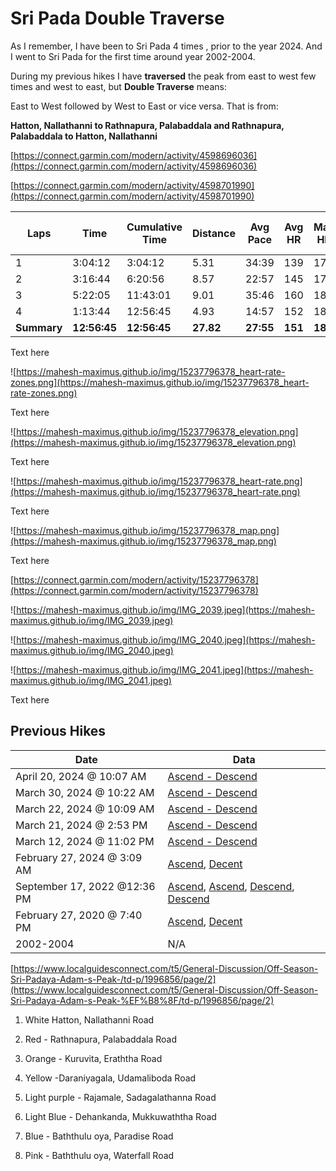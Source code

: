 # Sri Pada Double Traverse

As I remember, I have been to Sri Pada  4 times , prior to the year 2024. And I went to Sri Pada  for the first time around year 2002-2004.

During my previous hikes I have **traversed** the peak from east to west few times and west to east, but **Double Traverse** means:

East to West followed by West to East or vice versa. That is from:

**Hatton, Nallathanni to Rathnapura, Palabaddala and Rathnapura, Palabaddala to Hatton, Nallathanni**

 [https://connect.garmin.com/modern/activity/4598696036](https://connect.garmin.com/modern/activity/4598696036)

[https://connect.garmin.com/modern/activity/4598701990](https://connect.garmin.com/modern/activity/4598701990)

| Laps | Time | Cumulative Time | Distance | Avg Pace | Avg HR | Max HR | Ascent | Total Descent | Avg Cadence | Calories | Best Pace | Max Cadence | Moving Time | Avg Moving **Pace** |
| --- | --- | --- | --- | --- | --- | --- | --- | --- | --- | --- | --- | --- | --- | --- |
| 1 | 3:04:12 | 3:04:12 | 5.31 | 34:39 | 139 | 178 | 974 | 11 | 37 | 1,472 | 1:54 | 167 | 1:34:44 | 17:50 |
| 2 | 3:16:44 | 6:20:56 | 8.57 | 22:57 | 145 | 176 | 81 | 1,955 | 74 | 1,164 | 7:54 | 167 | 2:37:02 | 18:20 |
| 3 | 5:22:05 | 11:43:01 | 9.01 | 35:46 | 160 | 187 | 1,844 | 99 | 38 | 2,924 | 8:43 | 160 | 2:31:06 | 16:46 |
| 4 | 1:13:44 | 12:56:45 | 4.93 | 14:57 | 152 | 182 | 12 | 993 | 74 | 583 | 3:56 | 241 | 58:08 | 11:47 |
| **Summary** | **12:56:45** | **12:56:45** | **27.82** | **27:55** | **151** | **187** | **2,910** | **3,057** | **51** | **6,143** | **1:54** | **241** | **7:41:00** | **16:34** |

Text here

![https://mahesh-maximus.github.io/img/15237796378_heart-rate-zones.png](https://mahesh-maximus.github.io/img/15237796378_heart-rate-zones.png)

Text here

![https://mahesh-maximus.github.io/img/15237796378_elevation.png](https://mahesh-maximus.github.io/img/15237796378_elevation.png)

Text here

![https://mahesh-maximus.github.io/img/15237796378_heart-rate.png](https://mahesh-maximus.github.io/img/15237796378_heart-rate.png)

Text here

![https://mahesh-maximus.github.io/img/15237796378_map.png](https://mahesh-maximus.github.io/img/15237796378_map.png)

Text here

[https://connect.garmin.com/modern/activity/15237796378](https://connect.garmin.com/modern/activity/15237796378)

![https://mahesh-maximus.github.io/img/IMG_2039.jpeg](https://mahesh-maximus.github.io/img/IMG_2039.jpeg)

![https://mahesh-maximus.github.io/img/IMG_2040.jpeg](https://mahesh-maximus.github.io/img/IMG_2040.jpeg)

![https://mahesh-maximus.github.io/img/IMG_2041.jpeg](https://mahesh-maximus.github.io/img/IMG_2041.jpeg)

Text here

## Previous Hikes

| Date | Data |
| --- | --- |
| April 20, 2024 @ 10:07 AM | [Ascend - Descend](https://connect.garmin.com/modern/activity/14989754230) |
| March 30, 2024 @ 10:22 AM | [Ascend - Descend](https://connect.garmin.com/modern/activity/14653693018) |
| March 22, 2024 @ 10:09 AM | [Ascend - Descend](https://connect.garmin.com/modern/activity/14527994675) |
| March 21, 2024 @ 2:53 PM | [Ascend - Descend](https://connect.garmin.com/modern/activity/14514913262) |
| March 12, 2024 @ 11:02 PM | [Ascend - Descend](https://connect.garmin.com/modern/activity/14379269736) |
| February 27, 2024 @ 3:09 AM | [Ascend](https://connect.garmin.com/modern/activity/14160309676), [Decent](https://connect.garmin.com/modern/activity/14160953827) |
| September 17, 2022 @12:36 PM | [Ascend](https://connect.garmin.com/modern/activity/9625059056), [Ascend](https://connect.garmin.com/modern/activity/9625061459), [Descend](https://connect.garmin.com/modern/activity/9629866992), [Descend](https://connect.garmin.com/modern/activity/9629892139) |
| February 27, 2020 @ 7:40 PM | [Ascend](https://connect.garmin.com/modern/activity/4598696036), [Decent](https://connect.garmin.com/modern/activity/4598701990) |
| 2002-2004 | N/A |

[https://www.localguidesconnect.com/t5/General-Discussion/Off-Season-Sri-Padaya-Adam-s-Peak-️/td-p/1996856/page/2](https://www.localguidesconnect.com/t5/General-Discussion/Off-Season-Sri-Padaya-Adam-s-Peak-%EF%B8%8F/td-p/1996856/page/2)

1. White Hatton, Nallathanni Road

2. Red - Rathnapura, Palabaddala Road

3. Orange - Kuruvita, Eraththa Road

4. Yellow -Daraniyagala, Udamaliboda Road

5. Light purple - Rajamale, Sadagalathanna Road

6. Light Blue - Dehankanda, Mukkuwaththa Road

7. Blue - Baththulu oya, Paradise Road

8. Pink - Baththulu oya, Waterfall Road
